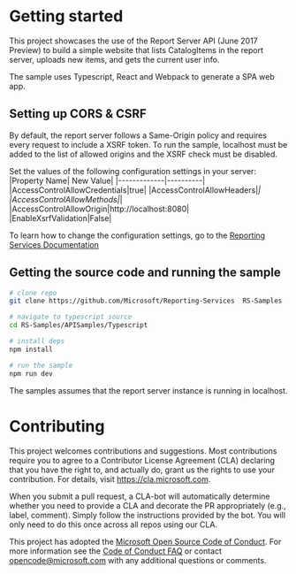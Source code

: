# Getting started
This project showcases the use of the Report Server API (June 2017 Preview) to build a simple website that lists CatalogItems in the report server, uploads new items, and gets the current user info.

The sample uses Typescript, React and Webpack to generate a SPA web app. 

## Setting up CORS & CSRF
By default, the report server follows a Same-Origin policy and requires every request to include a XSRF token. To run the sample, localhost must be added to the list of allowed origins and the XSRF check must be disabled.

Set the values of the following configuration settings in your server:
|Property Name| New Value|
|-------------|----------|
|AccessControlAllowCredentials|true|
|AccessControlAllowHeaders|*|
|AccessControlAllowMethods|*|
|AccessControlAllowOrigin|http://localhost:8080|
|EnableXsrfValidation|False|

To learn how to change the configuration settings, go to the [Reporting Services Documentation](https://docs.microsoft.com/en-us/sql/reporting-services/tools/server-properties-advanced-page-reporting-services)

## Getting the source code and running the sample
```bash
# clone repo
git clone https://github.com/Microsoft/Reporting-Services  RS-Samples

# navigate to typescript source
cd RS-Samples/APISamples/Typescript

# install deps
npm install

# run the sample
npm run dev
```
The samples assumes that the report server instance is running in localhost.
# Contributing

This project welcomes contributions and suggestions.  Most contributions require you to agree to a
Contributor License Agreement (CLA) declaring that you have the right to, and actually do, grant us
the rights to use your contribution. For details, visit https://cla.microsoft.com.

When you submit a pull request, a CLA-bot will automatically determine whether you need to provide
a CLA and decorate the PR appropriately (e.g., label, comment). Simply follow the instructions
provided by the bot. You will only need to do this once across all repos using our CLA.

This project has adopted the [Microsoft Open Source Code of Conduct](https://opensource.microsoft.com/codeofconduct/).
For more information see the [Code of Conduct FAQ](https://opensource.microsoft.com/codeofconduct/faq/) or
contact [opencode@microsoft.com](mailto:opencode@microsoft.com) with any additional questions or comments.